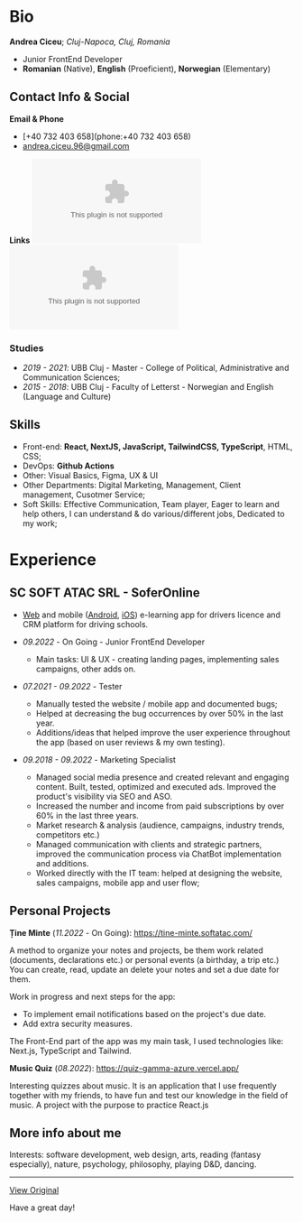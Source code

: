 # Bio
**Andrea Ciceu**;  _Cluj-Napoca, Cluj, Romania_
- Junior FrontEnd Developer
- **Romanian** (Native), **English** (Proeficient), **Norwegian** (Elementary)


## Contact Info & Social
**Email & Phone**
- [+40 732 403 658](phone:+40 732 403 658)
- [andrea.ciceu.96@gmail.com](mailto:andrea.ciceu.96@gmail.com)

**Links**
[![Github](https://logo.clearbit.com/github.com?size=30)](https://github.com/andreaCiceu) [![LinkedIN](https://logo.clearbit.com/linkedin.com?size=30)](https://www.linkedin.com/in/andrea-ciceu-5980b7172/)

### Studies

- _2019 - 2021_: UBB Cluj - Master - College of Political, Administrative and Communication Sciences;
- _2015 - 2018_:  UBB Cluj - Faculty of Letterst - Norwegian and English (Language and Culture)


## Skills

- Front-end: **React, NextJS, JavaScript, TailwindCSS, TypeScript**, HTML, CSS;
- DevOps: **Github Actions**
- Other: Visual Basics, Figma, UX & UI
- Other Departments: Digital Marketing, Management, Client management, Cusotmer Service;
- Soft Skills: Effective Communication, Team player, Eager to learn and help others, I can understand & do various/different jobs, Dedicated to my work;

# Experience

## SC SOFT ATAC SRL - SoferOnline
- [Web](https://soferonline.ro/) and mobile ([Android](https://www.google.com/search?client=safari&rls=en&q=soferonline+play+store&ie=UTF-8&oe=UTF-8), [iOS](https://apps.apple.com/ro/app/soferonline-chestionare-auto/id1032823451)) e-learning app for drivers licence and CRM platform for driving schools.
- _09.2022_ - On Going - Junior FrontEnd Developer 
    - Main tasks: UI & UX - creating landing pages, implementing sales campaigns, other adds on.
    
- _07.2021 - 09.2022_ - Tester
    - Manually tested the website / mobile app and documented bugs;
    - Helped at decreasing the bug occurrences by over 50% in the last year. 
    - Additions/ideas that helped improve the user experience throughout the app (based on user reviews & my own testing). 
    
- _09.2018 - 09.2022_ - Marketing Specialist
    - Managed social media presence and created relevant and engaging content. Built, tested, optimized and
executed ads. Improved the product's visibility via SEO and ASO.
    - Increased the number and income from paid subscriptions by over 60% in the last three years.
    - Market research & analysis (audience, campaigns, industry trends, competitors etc.)
    - Managed communication with clients and strategic partners, improved the communication process via ChatBot implementation and additions.
    - Worked directly with the IT team: helped at designing the website, sales campaigns, mobile app and user flow;



## Personal Projects

**Ține Minte** (_11.2022_ - On Going): https://tine-minte.softatac.com/ 

A method to organize your notes and projects, be them work related (documents, declarations etc.) or personal events (a birthday, a trip etc.)
You can create, read, update an delete your notes and set a due date for them.

Work in progress and next steps for the app:
- To implement email notifications based on the project's due date.
- Add extra security measures.

The Front-End part of the app was my main task, I used technologies like: Next.js, TypeScript and Tailwind. 

**Music Quiz** (_08.2022_): https://quiz-gamma-azure.vercel.app/

Interesting quizzes about music. It is an application that I use frequently together with my friends, to have fun and test our knowledge in the field of music. 
A project with the purpose to practice React.js

## More info about me

Interests: software development, web design, arts, reading (fantasy especially), nature, psychology, philosophy, playing D&D, dancing.

---

[View Original](https://github.com/andreaCiceu/markdown-cv/blob/master/index.md) 

Have a great day! 

